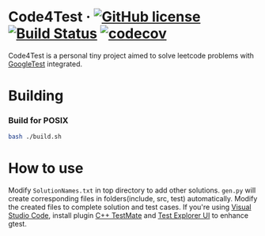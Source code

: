 # Code4Test &middot; [![GitHub license](https://img.shields.io/badge/license-MIT-blue.svg)](https://github.com/ShinonomeRyouko/Code4Test/blob/main/LICENSE) [![Build Status](https://app.travis-ci.com/ShinonomeRyouko/Code4Test.svg?branch=main)](https://app.travis-ci.com/ShinonomeRyouko/Code4Test) [![codecov](https://codecov.io/gh/ShinonomeRyouko/Code4Test/branch/main/graph/badge.svg?token=SMRDNEML4X)](https://codecov.io/gh/ShinonomeRyouko/Code4Test)

Code4Test is a personal tiny project aimed to solve leetcode problems with [GoogleTest](https://github.com/google/googletest.git) integrated.

# Building
### Build for POSIX
```bash
bash ./build.sh
```
# How to use
Modify `SolutionNames.txt` in top directory to add other solutions. `gen.py` will create corresponding files in folders(include, src, test) automatically. Modify the created files to complete solution and test cases.
If you're using [Visual Studio Code](https://code.visualstudio.com/), install plugin [C++ TestMate](https://marketplace.visualstudio.com/items?itemName=matepek.vscode-catch2-test-adapter) and [Test Explorer UI](https://marketplace.visualstudio.com/items?itemName=hbenl.vscode-test-explorer) to enhance gtest.